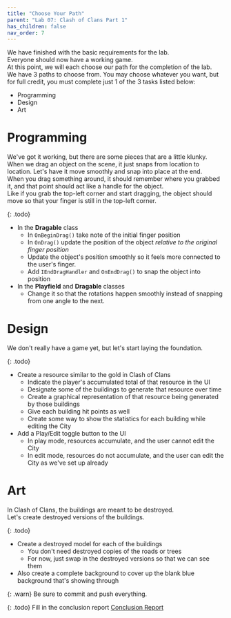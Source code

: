 ```yaml
---
title: "Choose Your Path"
parent: "Lab 07: Clash of Clans Part 1"
has_children: false
nav_order: 7
---
```


We have finished with the basic requirements for the lab.\
Everyone should now have a working game.\
At this point, we will each choose our path for the completion of the lab.\
We have 3 paths to choose from. You may choose whatever you want, but for full credit, you must complete just 1 of the 3 tasks listed below:
* Programming
* Design
* Art

# Programming
We've got it working, but there are some pieces that are a little klunky.\
When we drag an object on the scene, it just snaps from location to location. Let's have it move smoothly and snap into place at the end.\
When you drag something around, it should remember where you grabbed it, and that point should act like a handle for the object.\
Like if you grab the top-left corner and start dragging, the object should move so that your finger is still in the top-left corner.

{: .todo}
* In the **Dragable** class
	* In `OnBeginDrag()` take note of the initial finger position
	* In `OnDrag()` update the position of the object *relative to the original finger position*
	* Update the object's position smoothly so it feels more connected to the user's finger.
	* Add `IEndDragHandler` and `OnEndDrag()` to snap the object into position
* In the **Playfield** and **Dragable** classes
	* Change it so that the rotations happen smoothly instead of snapping from one angle to the next.

# Design
We don't really have a game yet, but let's start laying the foundation.

{: .todo}
* Create a resource similar to the gold in Clash of Clans
	* Indicate the player's accumulated total of that resource in the UI
	* Designate some of the buildings to generate that resource over time
	* Create a graphical representation of that resource being generated by those buildings
	* Give each building hit points as well
	* Create some way to show the statistics for each building while editing the City
* Add a Play/Edit toggle button to the UI
	* In play mode, resources accumulate, and the user cannot edit the City
	* In edit mode, resources do not accumulate, and the user can edit the City as we've set up already

# Art
In Clash of Clans, the buildings are meant to be destroyed.\
Let's create destroyed versions of the buildings.

{: .todo}
* Create a destroyed model for each of the buildings
	* You don't need destroyed copies of the roads or trees
	* For now, just swap in the destroyed versions so that we can see them
* Also create a complete background to cover up the blank blue background that's showing through

{: .warn}
Be sure to commit and push everything.

{: .todo}
Fill in the conclusion report
[Conclusion Report](https://forms.gle/p14uWax67ramDcuW9)